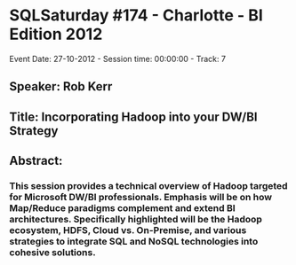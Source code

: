 # SQLSaturday #174 - Charlotte - BI Edition 2012
Event Date: 27-10-2012 - Session time: 00:00:00 - Track: 7
## Speaker: Rob Kerr
## Title: Incorporating Hadoop into your DW/BI Strategy
## Abstract:
### This session provides a technical overview of Hadoop targeted for Microsoft DW/BI professionals.  Emphasis will be on how Map/Reduce paradigms complement and extend BI architectures. Specifically highlighted will be the Hadoop ecosystem, HDFS, Cloud vs. On-Premise, and various strategies to integrate SQL and NoSQL technologies into cohesive solutions.
